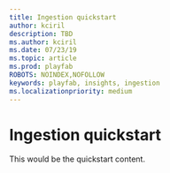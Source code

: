 ```yaml
---
title: Ingestion quickstart
author: kciril
description: TBD
ms.author: kciril
ms.date: 07/23/19    
ms.topic: article
ms.prod: playfab
ROBOTS: NOINDEX,NOFOLLOW
keywords: playfab, insights, ingestion
ms.localizationpriority: medium
---
```


# Ingestion quickstart

This would be the quickstart content.